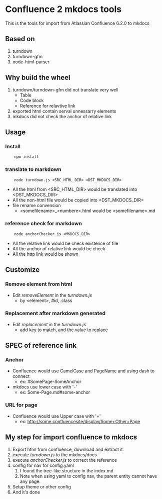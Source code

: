 # Confluence 2 mkdocs tools
This is the tools for import from Atlassian Confluence 6.2.0 to mkdocs

## Based on
1. turndown
1. turndown-gfm
1. node-html-parser

## Why build the wheel
1. turndown/turndown-gfm did not translate very well
   * Table
   * Code block
   * Reference for relavtive link
2. exported html contain serval unnessarry elements
3. mkdocs did not check the anchor of relative link

## Usage
### Install
```
    npm install
```
### translate to markdown
```
    node turndown.js <SRC_HTML_DIR> <DST_MKDOCS_DIR>
```
 * All the html from \<SRC_HTML_DIR> would be translated into \<DST_MKDOCS_DIR>
 * All the non-html file would be copied into \<DST_MKDOCS_DIR>
 * file rename convension
   * \<somefilename>_\<numbere>.html would be \<somefilename>.md

### reference check for markdown
```
    node anchorChecker.js <MKDOCS_DIR>
```
   * All the relative link would be check existence of file
   * All the anchor of relative link would be check
   * All the http link would be shown

## Customize
### Remove element from html
* Edit _removeElement_ in the _turndown.js_
  * by \<element>, #id, .class

### Replacement after markdown generated
* Edit _replacement_ in the _turndown.js_
  *  add key to match, and the value to replace

## SPEC of reference link
### Anchor
* Confluence would use CamelCase and PageName and using dash to connect
  * ex: #SomePage-SomeAnchor
* mkdocs use lower case with '-'
  * ex: Some-Page.md#some-anchor
### URL for page
* Confluence would use Upper case with '+'
  * ex: http://some.confluencesite/display/Some+Other+Page


## My step for import confluence to mkdocs
1. Export html from confluence, download and extract it.
2. execute _turndown.js_ to the mkdocs/docs
3. execute _anchorChecker.js_ to correct the reference
4. config for nav for config.yaml
   1. I found the tree-like structure in the index.md
   2. Note when using yaml to config nav, the parent entity cannot have any page.
5. Setup theme or other config
6. And it's done